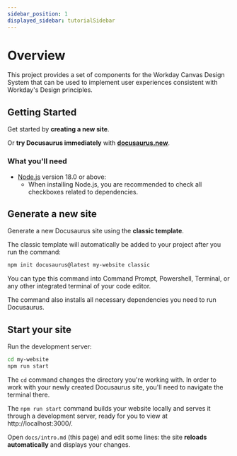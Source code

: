 ```yaml
---
sidebar_position: 1
displayed_sidebar: tutorialSidebar
---
```


# Overview

This project provides a set of components for the Workday Canvas Design System that can be used to
implement user experiences consistent with Workday's Design principles.

## Getting Started

Get started by **creating a new site**.

Or **try Docusaurus immediately** with **[docusaurus.new](https://docusaurus.new)**.

### What you'll need

- [Node.js](https://nodejs.org/en/download/) version 18.0 or above:
  - When installing Node.js, you are recommended to check all checkboxes related to dependencies.

## Generate a new site

Generate a new Docusaurus site using the **classic template**.

The classic template will automatically be added to your project after you run the command:

```bash
npm init docusaurus@latest my-website classic
```

You can type this command into Command Prompt, Powershell, Terminal, or any other integrated
terminal of your code editor.

The command also installs all necessary dependencies you need to run Docusaurus.

## Start your site

Run the development server:

```bash
cd my-website
npm run start
```

The `cd` command changes the directory you're working with. In order to work with your newly created
Docusaurus site, you'll need to navigate the terminal there.

The `npm run start` command builds your website locally and serves it through a development server,
ready for you to view at http://localhost:3000/.

Open `docs/intro.md` (this page) and edit some lines: the site **reloads automatically** and
displays your changes.
